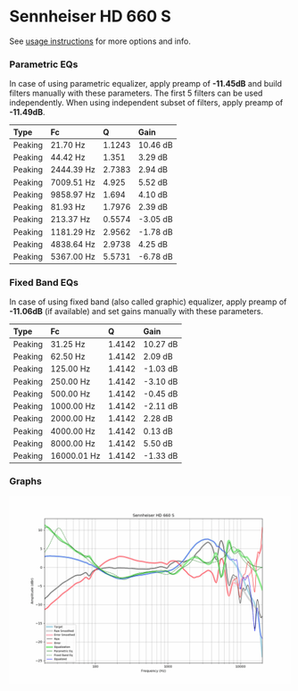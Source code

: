 # Sennheiser HD 660 S
See [usage instructions](https://github.com/jaakkopasanen/AutoEq#usage) for more options and info.

### Parametric EQs
In case of using parametric equalizer, apply preamp of **-11.45dB** and build filters manually
with these parameters. The first 5 filters can be used independently.
When using independent subset of filters, apply preamp of **-11.49dB**.

| Type    | Fc         |      Q | Gain     |
|:--------|:-----------|:-------|:---------|
| Peaking | 21.70 Hz   | 1.1243 | 10.46 dB |
| Peaking | 44.42 Hz   | 1.351  | 3.29 dB  |
| Peaking | 2444.39 Hz | 2.7383 | 2.94 dB  |
| Peaking | 7009.51 Hz | 4.925  | 5.52 dB  |
| Peaking | 9858.97 Hz | 1.694  | 4.10 dB  |
| Peaking | 81.93 Hz   | 1.7976 | 2.39 dB  |
| Peaking | 213.37 Hz  | 0.5574 | -3.05 dB |
| Peaking | 1181.29 Hz | 2.9562 | -1.78 dB |
| Peaking | 4838.64 Hz | 2.9738 | 4.25 dB  |
| Peaking | 5367.00 Hz | 5.5731 | -6.78 dB |

### Fixed Band EQs
In case of using fixed band (also called graphic) equalizer, apply preamp of **-11.06dB**
(if available) and set gains manually with these parameters.

| Type    | Fc          |      Q | Gain     |
|:--------|:------------|:-------|:---------|
| Peaking | 31.25 Hz    | 1.4142 | 10.27 dB |
| Peaking | 62.50 Hz    | 1.4142 | 2.09 dB  |
| Peaking | 125.00 Hz   | 1.4142 | -1.03 dB |
| Peaking | 250.00 Hz   | 1.4142 | -3.10 dB |
| Peaking | 500.00 Hz   | 1.4142 | -0.45 dB |
| Peaking | 1000.00 Hz  | 1.4142 | -2.11 dB |
| Peaking | 2000.00 Hz  | 1.4142 | 2.28 dB  |
| Peaking | 4000.00 Hz  | 1.4142 | 0.13 dB  |
| Peaking | 8000.00 Hz  | 1.4142 | 5.50 dB  |
| Peaking | 16000.01 Hz | 1.4142 | -1.33 dB |

### Graphs
![](./Sennheiser%20HD%20660%20S.png)